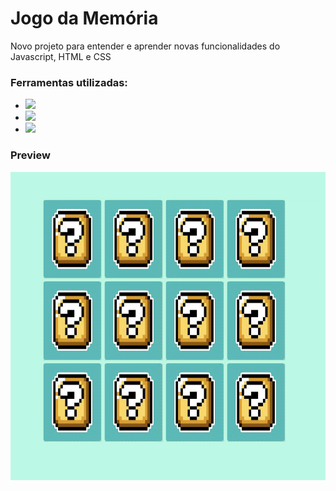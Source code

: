 <h1> Jogo da Memória </h1>

<p> Novo projeto para entender e aprender novas funcionalidades do Javascript, HTML e CSS </p>

<h3> Ferramentas utilizadas: </h3>

- <img src="https://img.shields.io/badge/JavaScript-323330?style=for-the-badge&logo=javascript&logoColor=F7DF1E"/>
- <img src="https://img.shields.io/badge/HTML5-E34F26?style=for-the-badge&logo=html5&logoColor=white"/>
- <img src="https://img.shields.io/badge/CSS-239120?&style=for-the-badge&logo=css3&logoColor=white"/>

<h3> Preview </h3>

<img src="https://github.com/alsaraiva/jogodamemoria/blob/master/README/GIF-memory.gif?raw=true"/>


